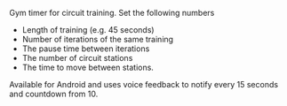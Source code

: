 ﻿Gym timer for circuit training. Set the following numbers
- Length of training (e.g. 45 seconds)
- Number of iterations of the same training
- The pause time between iterations
- The number of circuit stations
- The time to move between stations.

Available for Android and uses voice feedback to notify every 15 seconds and countdown from 10.